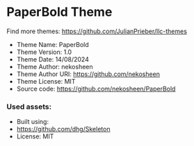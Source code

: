 # PaperBold Theme

Find more themes: https://github.com/JulianPrieber/llc-themes

- Theme Name: PaperBold
- Theme Version: 1.0
- Theme Date: 14/08/2024 <!-- DD/MM/YYYY -->
- Theme Author: nekosheen
- Theme Author URI: https://github.com/nekosheen
- Theme License: MIT
- Source code: https://github.com/nekosheen/PaperBold

### Used assets:

- Built using:
- https://github.com/dhg/Skeleton
- License: MIT
